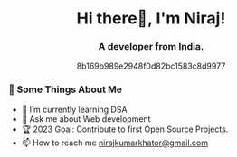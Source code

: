<h1 align="center">Hi there👋, I'm Niraj!</h1>
<h3 align="center">A developer from India.</h3>
<p align="center">8b169b989e2948f0d82bc1583c8d9977</p>

### 🧐 Some Things About Me
- 🌱 I’m currently learning DSA
- 💬 Ask me about Web development
- 🏆 2023 Goal: Contribute to first Open Source Projects.
- 📫 How to reach me nirajkumarkhator@gmail.com
<!--
**nirajkumarkhator/nirajkumarkhator** is a ✨ _special_ ✨ repository because its `README.md` (this file) appears on your GitHub profile.


[![An image of @nirajkumarkhator's Holopin badges, which is a link to view their full Holopin profile](https://holopin.me/nirajkumarkhator)](https://holopin.io/@nirajkumarkhator)




Here are some ideas to get you started:

- 🔭 I’m currently working on ...
- 🌱 I’m currently learning ...
- 👯 I’m looking to collaborate on ...
- 🤔 I’m looking for help with ...
- 💬 Ask me about ...
- 📫 How to reach me: ...
- 😄 Pronouns: ...
- ⚡ Fun fact: ...
-->
